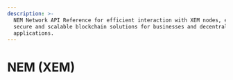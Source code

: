 ```yaml
---
description: >-
  NEM Network API Reference for efficient interaction with XEM nodes, enabling
  secure and scalable blockchain solutions for businesses and decentralized
  applications.
---
```


# NEM (XEM)

